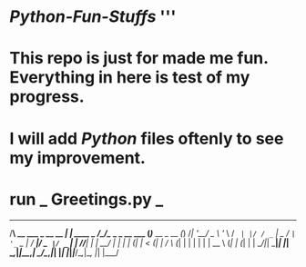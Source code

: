 # *Python-Fun-Stuffs* '''


# This repo is just for made me fun. Everything in here is test of my progress.
# I will add *Python* files oftenly to see my improvement.

# run _ Greetings.py _



   __                       _                              _                 _ 
  /__\ __ ___ _ __     __ _| | ____ _  /\_/\__ _ _ __ ___ (_)___  __ _  __ _(_)
 /_\| '__/ _ \ '_ \   / _` | |/ / _` | \_ _/ _` | '_ ` _ \| / __|/ _` |/ _` | |
//__| | |  __/ | | | | (_| |   < (_| |  / \ (_| | | | | | | \__ \ (_| | (_| | |
\__/|_|  \___|_| |_|  \__,_|_|\_\__,_|  \_/\__,_|_| |_| |_|_|___/\__,_|\__, |_|
                                                                       |___/   
